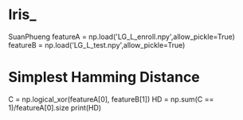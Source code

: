 # Iris_
SuanPhueng
featureA = np.load('LG_L_enroll.npy',allow_pickle=True)
featureB = np.load('LG_L_test.npy',allow_pickle=True)


# Simplest Hamming Distance
C = np.logical_xor(featureA[0], featureB[1])
HD = np.sum(C == 1)/featureA[0].size
print(HD)
